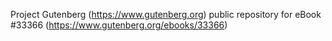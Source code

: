 Project Gutenberg (https://www.gutenberg.org) public repository for eBook #33366 (https://www.gutenberg.org/ebooks/33366)
